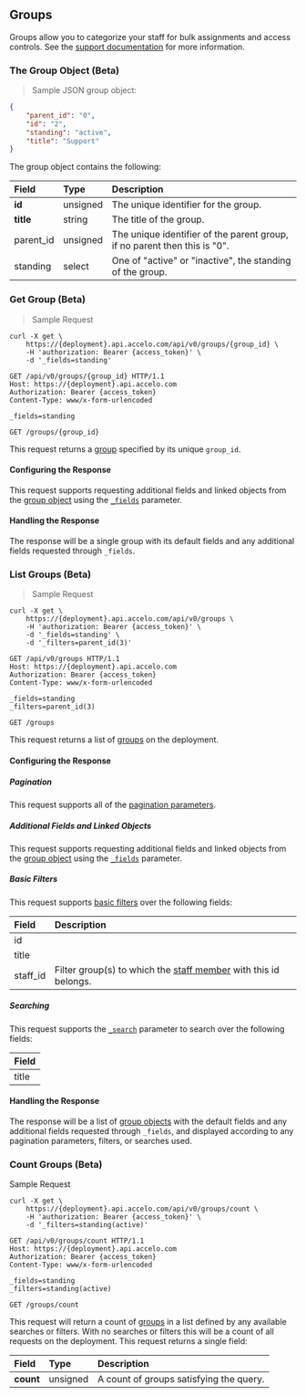 ## Groups
Groups allow you to categorize your staff for bulk assignments and access controls. See the [support documentation](https://www.accelo.com/resources/help/faq/user-permissions-and-settings/managing-user-groups/) for more information.

### The Group Object (Beta)
> Sample JSON group object:

```json
{
    "parent_id": "0",
    "id": "2",
    "standing": "active",
    "title": "Support"
}
```

The group object contains the following:
 
| Field | Type | Description |
|:-|:-|:-|
| **id** | unsigned | The unique identifier for the group. |
| **title** | string | The title of the group. |
| parent_id | unsigned | The unique identifier of the parent group, if no parent then this is "0". |
| standing | select | One of "active" or "inactive", the standing of the group. |






### Get Group (Beta)
> Sample Request

```shell
curl -X get \
    https://{deployment}.api.accelo.com/api/v0/groups/{group_id} \
    -H 'authorization: Bearer {access_token}' \
    -d '_fields=standing'
```

```http
GET /api/v0/groups/{group_id} HTTP/1.1
Host: https://{deployment}.api.accelo.com
Authorization: Bearer {access_token}
Content-Type: www/x-form-urlencoded

_fields=standing
```

`GET /groups/{group_id}`

This request returns a [group](#the-group-object-beta) specified by its unique `group_id`.

#### Configuring the Response
This request supports requesting additional fields and linked objects from the [group object](#the-group-object-beta) using the [`_fields`](#configuring-the-response-fields) parameter.

#### Handling the Response
The response will be a single group with its default fields and any additional fields requested through `_fields`.






### List Groups (Beta)
> Sample Request

```shell
curl -X get \
    https://{deployment}.api.accelo.com/api/v0/groups \
    -H 'authorization: Bearer {access_token}' \
    -d '_fields=standing' \
    -d '_filters=parent_id(3)'
```

```http
GET /api/v0/groups HTTP/1.1
Host: https://{deployment}.api.accelo.com
Authorization: Bearer {access_token}
Content-Type: www/x-form-urlencoded

_fields=standing
_filters=parent_id(3)
```

`GET /groups`

This request returns a list of [groups](#the-group-object-beta) on the deployment.

#### Configuring the Response

##### Pagination
This request supports all of the [pagination parameters](#configuring-the-response-pagination).

##### Additional Fields and Linked Objects
This request supports requesting additional fields and linked objects from the [group object](#the-group-object-beta) using the [`_fields`](#configuring-the-response-fields) parameter.

##### Basic Filters
This request supports [basic filters](#filters-basic-filters) over the following fields:

| Field | Description |
|:-|:-|
| id |
| title |
| staff_id | Filter group(s) to which the [staff member](#staff) with this id belongs. |

##### Searching
This request supports the [`_search`](#configuring-the-response-searching) parameter to search over the following fields:

| Field |
|:-|
| title |

#### Handling the Response
The response will be a list of [group objects](#the-group-object-beta) with the default fields and any additional fields requested through `_fields`, and displayed according to any pagination parameters, filters, or searches used.




### Count Groups (Beta)
 Sample Request

```shell
curl -X get \
    https://{deployment}.api.accelo.com/api/v0/groups/count \
    -H 'authorization: Bearer {access_token}' \
    -d '_filters=standing(active)'
```

```http
GET /api/v0/groups/count HTTP/1.1
Host: https://{deployment}.api.accelo.com
Authorization: Bearer {access_token}
Content-Type: www/x-form-urlencoded

_fields=standing
_filters=standing(active)
```

`GET /groups/count`

This request will return a count of [groups](#the-group-object-beta) in a list defined by any available searches or filters. With no searches or filters this will be a count of all requests on the deployment. This request returns a single field:

| Field | Type | Description |
|:-|:-|:-|
| **count** | unsigned | A count of groups satisfying the query. |

